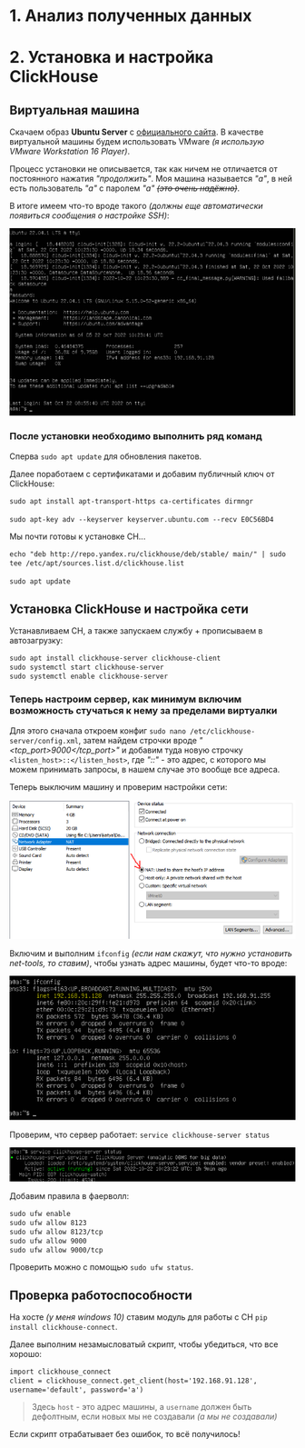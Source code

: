 # 1. Анализ полученных данных
# 2. Установка и настройка ClickHouse

## Виртуальная машина

Скачаем образ **Ubuntu Server** с [официального сайта](https://ubuntu.com/download/server). В качестве виртуальной машины будем использовать VMware *(я использую VMware Workstation 16 Player)*.

Процесс установки не описывается, так как ничем не отличается от постоянного нажатия *"продолжить"*. 
Моя машина называется *"а"*, в ней есть пользователь *"а"* с паролем *"а"* *~~(это очень надёжно)~~*.

В итоге имеем что-то вроде такого *(должны еще автоматически появиться сообщения о настройке SSH)*:

![](images/1.PNG)

### После установки необходимо выполнить ряд команд
Сперва `sudo apt update` для обновления пакетов.

Далее поработаем с сертификатами и добавим публичный ключ от ClickHouse:

```
sudo apt install apt-transport-https ca-certificates dirmngr

sudo apt-key adv --keyserver keyserver.ubuntu.com --recv E0C56BD4
```
Мы почти готовы к установке CH...

```
echo "deb http://repo.yandex.ru/clickhouse/deb/stable/ main/" | sudo tee /etc/apt/sources.list.d/clickhouse.list

sudo apt update
```

## Установка ClickHouse и настройка сети

Устанавливаем СН, а также запускаем службу + прописываем в автозагрузку:

```
sudo apt install clickhouse-server clickhouse-client
sudo systemctl start clickhouse-server
sudo systemctl enable clickhouse-server
```

### Теперь настроим сервер, как минимум включим возможность стучаться к нему за пределами виртуалки

Для этого сначала откроем конфиг `sudo nano /etc/clickhouse-server/config.xml`, затем найдем строчки вроде *"<tcp_port>9000</tcp_port>"* и добавим туда новую строчку `<listen_host>::</listen_host>`, где *"::"* - это адрес, с которого мы можем принимать запросы, в нашем случае это вообще все адреса.

Теперь выключим машину и проверим настройки сети:

![](images/3.PNG)


Включим и выполним `ifconfig` *(если нам скажут, что нужно установить net-tools, то ставим)*, чтобы узнать адрес машины, будет что-то вроде:

![](images/2.PNG)

Проверим, что сервер работает: `service clickhouse-server status`

![](images/4.PNG)

Добавим правила в фаерволл:

```
sudo ufw enable
sudo ufw allow 8123
sudo ufw allow 8123/tcp
sudo ufw allow 9000
sudo ufw allow 9000/tcp
```

Проверить можно с помощью `sudo ufw status`.

## Проверка работоспособности

На хосте *(у меня windows 10)* ставим модуль для работы с CH  `pip install clickhouse-connect`.

Далее выполним незамысловатый скрипт, чтобы убедиться, что все хорошо:
```
import clickhouse_connect
client = clickhouse_connect.get_client(host='192.168.91.128', username='default', password='a')
```
> Здесь `host` - это адрес машины, а `username` должен быть дефолтным, если новых мы не создавали *(а мы не создавали)*

Если скрипт отрабатывает без ошибок, то всё получилось!